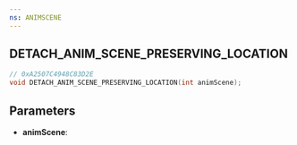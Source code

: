 ```yaml
---
ns: ANIMSCENE
---
```

## DETACH_ANIM_SCENE_PRESERVING_LOCATION

```c
// 0xA2507C4948C83D2E
void DETACH_ANIM_SCENE_PRESERVING_LOCATION(int animScene);
```

## Parameters
* **animScene**:

